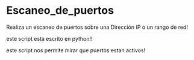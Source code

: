 # Escaneo_de_puertos
Realiza un escaneo de puertos sobre una Dirección IP o un rango de red!

este script esta escrito en python!!

este script nos permite mirar que puertos estan activos!
